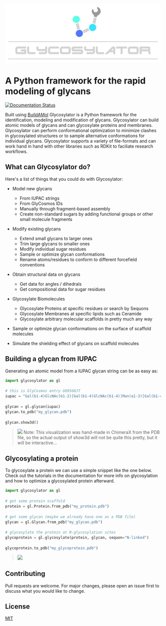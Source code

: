 
![logo](docs/source/_static/_resources/logo_large.png)

# A Python framework for the rapid modeling of glycans

[![Documentation Status](https://readthedocs.org/projects/glycosylator/badge/?version=latest)](https://glycosylator.readthedocs.io/en/latest/?badge=latest)

Built using [BuildAMol](https://github.com/NoahHenrikKleinschmidt/buildamol) Glycosylator is a Python framework for the identification, modeling and
modification of glycans. Glycosylator can build atomic models of glycans and can glycosylate proteins and membranes. Glycosylator can perform conformational optimization to minimize clashes in glycosylated structures or to sample alternative conformations for individual glycans. Glycosylator supports a variety of file-formats and can work hand in hand with other libraries such as RDKit to faciliate research workflows. 

What can Glycosylator do?
-------------------------
Here's a list of things that you could do with Glycosylator: 

- Model new glycans
    - From IUPAC strings
    - From GlyCosmos IDs
    - Manually through fragment-based assembly
    - Create non-standard sugars by adding functional groups or other small molecule fragments

- Modify existing glycans
  - Extend small glycans to larger ones
  - Trim large glycans to smaller ones
  - Modify individual sugar residues
  - Sample or optimize glycan conformations
  - Rename atoms/residues to conform to different forcefield conventions

- Obtain structural data on glycans
  - Get data for angles / dihedrals
  - Get compositional data for sugar residues

- Glycosylate Biomolecules
  - Glycosylate Proteins at specific residues or search by Sequons
  - Glycosylate Membranes at specific lipids such as Ceramide
  - Glycosylate arbitrary molecular scaffolds in pretty much any way

- Sample or optimize glycan conformations on the surface of scaffold molecules
- Simulate the shielding effect of glycans on scaffold molecules


Building a glycan from IUPAC
----------------------------

Generating an atomic model from a IUPAC glycan string can be as easy as:

```python
import glycosylator as gl

# this is GlyCosmos entry G09568JT
iupac = "Gal(b1-4)GlcNAc(b1-2)[Gal(b1-4)GlcNAc(b1-4)]Man(a1-3)[Gal(b1-4)GlcNAc(b1-2)[Gal(b1-4)GlcNAc(b1-6)]Man(a1-6)]Man(b1-4)GlcNAc(b1-4)GlcNAc"

glycan = gl.glycan(iupac)
glycan.to_pdb("my_glycan.pdb")

glycan.show3d()
```

> ![](docs/source/_static/_resources/glycan_light.gif)
> Note: This visualization was hand-made in ChimeraX from the PDB file, so the actual output of show3d will not be quite this pretty, but it will be interactive... 

Glycosylating a protein
-----------------------
To glycosylate a protein we can use a simple snippet like the one below. Check out the tutorials in the documentation for more info on glycosylation and how to optimize a glycosylated protein afterward.

```python
import glycosylator as gl

# get some protein scaffold
protein = gl.Protein.from_pdb("my_protein.pdb")

# get some glycan (maybe we already have one as a PDB file)
glycan = gl.Glycan.from_pdb("my_glycan.pdb")

# glycosylate the protein at N-glycosylation sites
glycoprotein = gl.glycosylate(protein, glycan, sequon="N-linked")

glycoprotein.to_pdb("my_glycoprotein.pdb")
```

> ![](docs/source/_static/_resources/prot_glyco.gif)

<!-- Please cite:
https://bmcbioinformatics.biomedcentral.com/articles/10.1186/s12859-019-3097-6 -->


## Contributing
Pull requests are welcome. For major changes, please open an issue first to discuss what you would like to change.

## License
[MIT](https://choosealicense.com/licenses/mit/)
